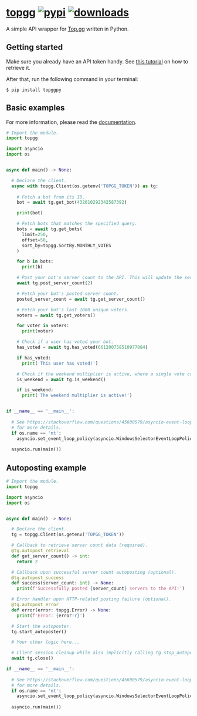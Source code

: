 # [topgg][pypi-url] [![pypi][pypi-image]][pypi-url] [![downloads][downloads-image]][pypi-url]

[pypi-image]: https://img.shields.io/pypi/v/topggpy.svg?style=flat-square
[pypi-url]: https://pypi.org/project/topggpy/
[downloads-image]: https://img.shields.io/pypi/dm/topggpy?style=flat-square

A simple API wrapper for [Top.gg](https://top.gg) written in Python.

## Getting started

Make sure you already have an API token handy. See [this tutorial](https://github.com/top-gg/rust-sdk/assets/60427892/d2df5bd3-bc48-464c-b878-a04121727bff) on how to retrieve it.

After that, run the following command in your terminal:

```console
$ pip install topggpy
```

## Basic examples

For more information, please read the [documentation](https://topggpy.readthedocs.io/en/latest/).

```py
# Import the module.
import topgg

import asyncio
import os


async def main() -> None:

  # Declare the client.
  async with topgg.Client(os.getenv('TOPGG_TOKEN')) as tg:
    
    # Fetch a bot from its ID.
    bot = await tg.get_bot(432610292342587392)

    print(bot)

    # Fetch bots that matches the specified query.
    bots = await tg.get_bots(
      limit=250,
      offset=50,
      sort_by=topgg.SortBy.MONTHLY_VOTES
    )

    for b in bots:
      print(b)

    # Post your bot's server count to the API. This will update the server count in your bot's Top.gg page.
    await tg.post_server_count(2)

    # Fetch your bot's posted server count.
    posted_server_count = await tg.get_server_count()

    # Fetch your bot's last 1000 unique voters.
    voters = await tg.get_voters()

    for voter in voters:
      print(voter)

    # Check if a user has voted your bot.
    has_voted = await tg.has_voted(661200758510977084)

    if has_voted:
      print('This user has voted!')

    # Check if the weekend multiplier is active, where a single vote counts as two.
    is_weekend = await tg.is_weekend()

    if is_weekend:
      print('The weekend multiplier is active!')


if __name__ == '__main__':
  
  # See https://stackoverflow.com/questions/45600579/asyncio-event-loop-is-closed-when-getting-loop
  # for more details.
  if os.name == 'nt':
    asyncio.set_event_loop_policy(asyncio.WindowsSelectorEventLoopPolicy())
  
  asyncio.run(main())
```

## Autoposting example

```py
# Import the module.
import topgg

import asyncio
import os


async def main() -> None:

  # Declare the client.
  tg = topgg.Client(os.getenv('TOPGG_TOKEN'))

  # Callback to retrieve server count data (required).
  @tg.autopost_retrieval
  def get_server_count() -> int:
    return 2

  # Callback upon successful server count autoposting (optional).
  @tg.autopost_success
  def success(server_count: int) -> None:
    print(f'Successfully posted {server_count} servers to the API!')

  # Error handler upon HTTP-related posting failure (optional).
  @tg.autopost_error
  def error(error: topgg.Error) -> None:
    print(f'Error: {error!r}')

  # Start the autoposter.
  tg.start_autoposter()

  # Your other logic here...

  # Client session cleanup while also implicitly calling tg.stop_autoposter().
  await tg.close()

if __name__ == '__main__':
  
  # See https://stackoverflow.com/questions/45600579/asyncio-event-loop-is-closed-when-getting-loop
  # for more details.
  if os.name == 'nt':
    asyncio.set_event_loop_policy(asyncio.WindowsSelectorEventLoopPolicy())
  
  asyncio.run(main())
```